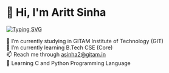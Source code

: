 # 👋 Hi, I'm Aritt Sinha

[![Typing SVG](https://readme-typing-svg.demolab.com?font=Delicious+Handrawn&pause=1000&center=true&width=435&lines=2nd+Year+Engineering+Student;Passionate+about+Coding;Interested+in+Aviation)](https://git.io/typing-svg)

🔭 I’m currently studying in GITAM Institute of Technology (GIT)  
🌱 I’m currently learning B.Tech CSE (Core)  
📫 Reach me through asinha2@gitam.in  
📕 Learning C and Python Programming Language  
